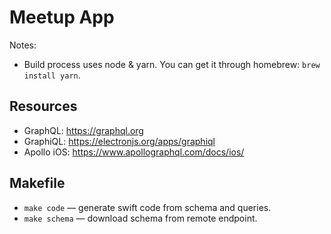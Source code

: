 # Meetup App

Notes:
- Build process uses node & yarn. You can get it through homebrew: `brew install
  yarn`.

## Resources

- GraphQL: https://graphql.org
- GraphiQL: https://electronjs.org/apps/graphiql
- Apollo iOS: https://www.apollographql.com/docs/ios/

## Makefile

- `make code` — generate swift code from schema and queries.
- `make schema` — download schema from remote endpoint.

